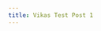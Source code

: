 ```yaml
---
title: Vikas Test Post 1
---
```


<script src="https://gist.github.com/hclpandv/87eca6533175346a45b779ee62e87003.js"></script>
